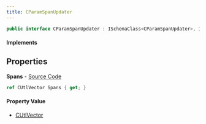 ```yaml
---
title: CParamSpanUpdater
---
```


```csharp
public interface CParamSpanUpdater : ISchemaClass<CParamSpanUpdater>, ISchemaField, ISchemaClass, INativeHandle
```

#### Implements

## Properties

**Spans** - [Source Code](https://github.com/swiftly-solution/swiftlys2/blob/master/managed/src/SwiftlyS2.Generated/Schemas/Interfaces/CParamSpanUpdater.cs#L17)

```csharp
ref CUtlVector Spans { get; }
```

#### Property Value

- [CUtlVector](/docs/api/shared/natives/cutlvector)

